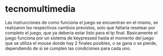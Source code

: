 # tecnomultimedia
Las instrucciones de como funciona el juego se encuentran en el mismo, se realizaron lso respectivos cambios previstos, solo que faltaria resetear por completo el juego, que ya deberia estar listo para el tp final. Basicamente el juego funciona por un sistema de keypressed hasta el momento del juego que se utiliza el mouse donde hay 2 finales posibles, o se gana o se pierde, dependiendo de si se cumplen las condiciones para cada uno.
